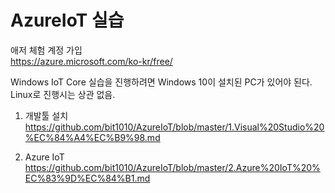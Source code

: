 # AzureIoT 실습

애저 체험 계정 가입<br>
https://azure.microsoft.com/ko-kr/free/

Windows IoT Core 실습을 진행하려면 Windows 10이 설치된 PC가 있어야 된다.<br>
Linux로 진행시는 상관 없음.

1. 개발툴 설치
https://github.com/bit1010/AzureIoT/blob/master/1.Visual%20Studio%20%EC%84%A4%EC%B9%98.md

2. Azure IoT 
https://github.com/bit1010/AzureIoT/blob/master/2.Azure%20IoT%20%EC%83%9D%EC%84%B1.md
